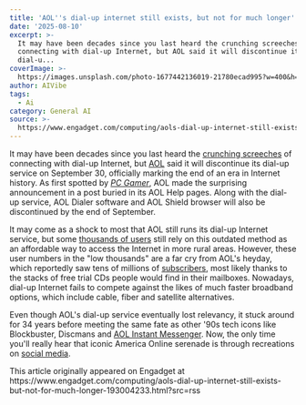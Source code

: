 ```yaml
---
title: 'AOL''s dial-up internet still exists, but not for much longer'
date: '2025-08-10'
excerpt: >-
  It may have been decades since you last heard the crunching screeches of
  connecting with dial-up Internet, but AOL said it will discontinue its
  dial-u...
coverImage: >-
  https://images.unsplash.com/photo-1677442136019-21780ecad995?w=400&h=200&fit=crop&auto=format
author: AIVibe
tags:
  - Ai
category: General AI
source: >-
  https://www.engadget.com/computing/aols-dial-up-internet-still-exists-but-not-for-much-longer-193004233.html?src=rss
---
```

<p>It may have been decades since you last heard the <a data-i13n="elm:context_link;elmt:doNotAffiliate;cpos:1;pos:1" class="no-affiliate-link" href="https://www.youtube.com/watch?v=D1UY7eDRXrs">crunching screeches</a> of connecting with dial-up Internet, but <a data-i13n="elm:context_link;elmt:doNotAffiliate;cpos:2;pos:1" class="no-affiliate-link" href="https://help.aol.com/articles/dial-up-internet-to-be-discontinued">AOL</a> said it will discontinue its dial-up service on September 30, officially marking the end of an era in Internet history. As first spotted by <a data-i13n="elm:context_link;elmt:doNotAffiliate;cpos:3;pos:1" class="no-affiliate-link" href="https://www.pcgamer.com/gaming-industry/aol-discontinues-its-dial-up-internet-and-were-just-surprised-they-even-offered-it-in-2025/"><em>PC Gamer</em></a>, AOL made the surprising announcement in a post buried in its AOL Help pages. Along with the dial-up service, AOL Dialer software and AOL Shield browser will also be discontinued by the end of September.</p>
<p>It may come as a shock to most that AOL still runs its dial-up Internet service, but some <a data-i13n="elm:context_link;elmt:doNotAffiliate;cpos:4;pos:1" class="no-affiliate-link" href="https://www.cnbc.com/2021/05/03/aol-1point5-million-people-still-pay-for-service-but-not-for-dial-up-internet.html">thousands of users</a> still rely on this outdated method as an affordable way to access the Internet in more rural areas. However, these user numbers in the &quot;low thousands&quot; are a far cry from AOL&#39;s heyday, which reportedly saw tens of millions of <a data-i13n="elm:context_link;elmt:doNotAffiliate;cpos:5;pos:1" class="no-affiliate-link" href="https://www.cnet.com/tech/services-and-software/aol-surpasses-20-million-members/">subscribers</a>, most likely thanks to the stacks of free trial CDs people would find in their mailboxes. Nowadays, dial-up Internet fails to compete against the likes of much faster broadband options, which include cable, fiber and satellite alternatives.</p>
<span id="end-legacy-contents"></span><p>Even though AOL&#39;s dial-up service eventually lost relevancy, it stuck around for 34 years before meeting the same fate as other &#39;90s tech icons like Blockbuster, Discmans and <a data-i13n="elm:context_link;elmt:doNotAffiliate;cpos:6;pos:1" class="no-affiliate-link" href="https://www.wired.com/story/rip-aim-aol-instant-messenger-shutdown/">AOL Instant Messenger</a>. Now, the only time you&#39;ll really hear that iconic America Online serenade is through recreations on <a data-i13n="elm:context_link;elmt:doNotAffiliate;cpos:7;pos:1" class="no-affiliate-link" href="https://x.com/AdrianDittmann/status/1954530217029955704">social media</a>.</p>This article originally appeared on Engadget at https://www.engadget.com/computing/aols-dial-up-internet-still-exists-but-not-for-much-longer-193004233.html?src=rss
